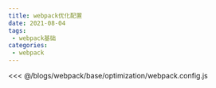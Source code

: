 ```yaml
---
title: webpack优化配置
date: 2021-08-04
tags:
 - webpack基础
categories:
 - webpack
---
```

<<< @/blogs/webpack/base/optimization/webpack.config.js